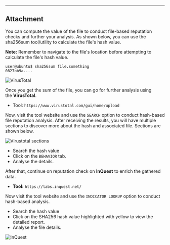 --- ---

<h2>Attachment</h2>

You can compute the value of the file to conduct file-based reputation checks and further your analysis. As shown below, you can use the sha256sum tool/utility to calculate the file's hash value. 

**Note:** Remember to navigate to the file's location before attempting to calculate the file's hash value.  

```shell-session
user@ubuntu$ sha256sum file.something
0827bb9a.... 
```

![VirusTotal](https://tryhackme-images.s3.amazonaws.com/user-uploads/6131132af49360005df01ae3/room-content/c2c773b4d53b467950632c80649553f7.png)

Once you get the sum of the file, you can go for further analysis using the **VirusTotal**.  

-   Tool: `https://www.virustotal.com/gui/home/upload`

Now, visit the tool website and use the `SEARCH` option to conduct hash-based file reputation analysis. After receiving the results, you will have multiple sections to discover more about the hash and associated file. Sections are shown below.

![Virustotal sections](https://tryhackme-images.s3.amazonaws.com/user-uploads/6131132af49360005df01ae3/room-content/d71085a61113f7bf87b31dcd0e40570c.png)

-   Search the hash value
-   Click on the `BEHAVIOR` tab.
-   Analyse the details.

After that, continue on reputation check on **InQuest** to enrich the gathered data.

-   **Tool:** `https://labs.inquest.net/`

Now visit the tool website and use the `INDICATOR LOOKUP` option to conduct hash-based analysis.

-   Search the hash value
-   Click on the SHA256 hash value highlighted with yellow to view the detailed report.
-   Analyse the file details.

![InQuest](https://tryhackme-images.s3.amazonaws.com/user-uploads/6131132af49360005df01ae3/room-content/f7a0ebef6bbe5b127fe4787a5caf9811.png)